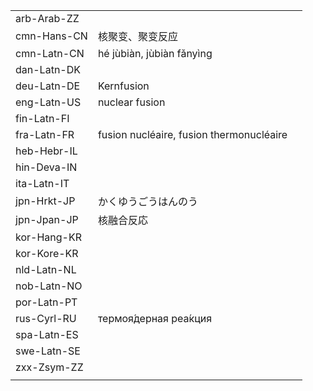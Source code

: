 | | | |
|-|-|-|
| arb-Arab-ZZ |  |  |
| cmn-Hans-CN | 核聚变、聚变反应 |  |
| cmn-Latn-CN | hé jùbiàn, jùbiàn fǎnyìng |  |
| dan-Latn-DK |  |  |
| deu-Latn-DE | Kernfusion |  |
| eng-Latn-US | nuclear fusion |  |
| fin-Latn-FI |  |  |
| fra-Latn-FR | fusion nucléaire, fusion thermonucléaire |  |
| heb-Hebr-IL |  |  |
| hin-Deva-IN |  |  |
| ita-Latn-IT |  |  |
| jpn-Hrkt-JP | かくゆうごうはんのう |  |
| jpn-Jpan-JP | 核融合反応 |  |
| kor-Hang-KR |  |  |
| kor-Kore-KR |  |  |
| nld-Latn-NL |  |  |
| nob-Latn-NO |  |  |
| por-Latn-PT |  |  |
| rus-Cyrl-RU | термоя́дерная реа́кция |  |
| spa-Latn-ES |  |  |
| swe-Latn-SE |  |  |
| zxx-Zsym-ZZ |  |  |
|  |  |  |
